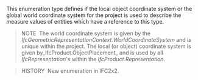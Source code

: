 This enumeration type defines if the local object coordinate system or the global world coordinate system for the project is used to describe the measure values of entities which have a reference to this type.

> NOTE&nbsp; The world coordinate system is given by the _IfcGeometricRepresentationContext.WorldCoordinateSystem_ and is unique within the project. The local (or object) coordinate system is given by_IfcProduct.ObjectPlacement_ and is used by all _IfcRepresentation_'s within the _IfcProduct.Representation_.

> HISTORY&nbsp; New enumeration in IFC2x2.